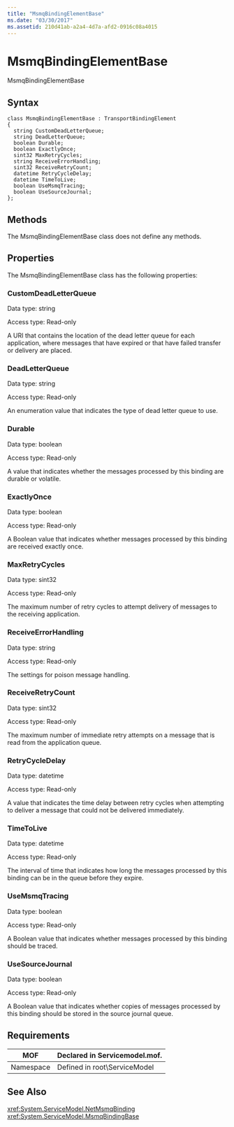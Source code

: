 ```yaml
---
title: "MsmqBindingElementBase"
ms.date: "03/30/2017"
ms.assetid: 210d41ab-a2a4-4d7a-afd2-0916c08a4015
---
```

# MsmqBindingElementBase
MsmqBindingElementBase  

## Syntax  

```  
class MsmqBindingElementBase : TransportBindingElement  
{  
  string CustomDeadLetterQueue;  
  string DeadLetterQueue;  
  boolean Durable;  
  boolean ExactlyOnce;  
  sint32 MaxRetryCycles;  
  string ReceiveErrorHandling;  
  sint32 ReceiveRetryCount;  
  datetime RetryCycleDelay;  
  datetime TimeToLive;  
  boolean UseMsmqTracing;  
  boolean UseSourceJournal;  
};  
```  

## Methods  
 The MsmqBindingElementBase class does not define any methods.  

## Properties  
 The MsmqBindingElementBase class has the following properties:  

### CustomDeadLetterQueue  
 Data type: string  

 Access type: Read-only  

 A URI that contains the location of the dead letter queue for each application, where messages that have expired or that have failed transfer or delivery are placed.  

### DeadLetterQueue  
 Data type: string  

 Access type: Read-only  

 An enumeration value that indicates the type of dead letter queue to use.  

### Durable  
 Data type: boolean  

 Access type: Read-only  

 A value that indicates whether the messages processed by this binding are durable or volatile.  

### ExactlyOnce  
 Data type: boolean  

 Access type: Read-only  

 A Boolean value that indicates whether messages processed by this binding are received exactly once.  

### MaxRetryCycles  
 Data type: sint32  

 Access type: Read-only  

 The maximum number of retry cycles to attempt delivery of messages to the receiving application.  

### ReceiveErrorHandling  
 Data type: string  

 Access type: Read-only  

 The settings for poison message handling.  

### ReceiveRetryCount  
 Data type: sint32  

 Access type: Read-only  

 The maximum number of immediate retry attempts on a message that is read from the application queue.  

### RetryCycleDelay  
 Data type: datetime  

 Access type: Read-only  

 A value that indicates the time delay between retry cycles when attempting to deliver a message that could not be delivered immediately.  

### TimeToLive  
 Data type: datetime  

 Access type: Read-only  

 The interval of time that indicates how long the messages processed by this binding can be in the queue before they expire.  

### UseMsmqTracing  
 Data type: boolean  

 Access type: Read-only  

 A Boolean value that indicates whether messages processed by this binding should be traced.  

### UseSourceJournal  
 Data type: boolean  

 Access type: Read-only  

 A Boolean value that indicates whether copies of messages processed by this binding should be stored in the source journal queue.  

## Requirements  


|MOF|Declared in Servicemodel.mof.|  
|---------|-----------------------------------|  
|Namespace|Defined in root\ServiceModel|  

## See Also  
 <xref:System.ServiceModel.NetMsmqBinding>  
 <xref:System.ServiceModel.MsmqBindingBase>
